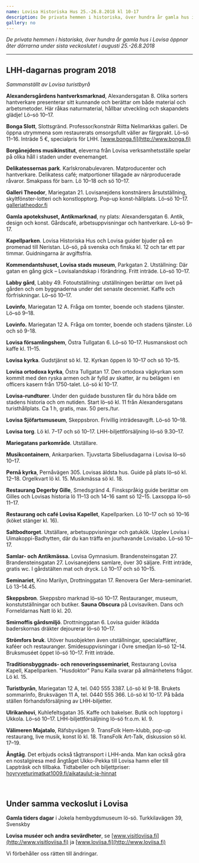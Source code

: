 ```yaml
---
name: Lovisa Historiska Hus 25.-26.8.2018 kl 10-17
description: De privata hemmen i historiska, över hundra år gamla hus i Lovisa öppnar åter dörrarna under sista veckoslutet i augusti. Kolla in veckoslutets program!
gallery: no
---
```

*De privata hemmen i historiska, över hundra år gamla hus i Lovisa öppnar åter dörrarna under sista veckoslutet i augusti 25.-26.8.2018*

<hr/>

## LHH-dagarnas program 2018

*Sammanställt av Lovisa turistbyrå*

**Alexandersgårdens hantverksmarknad**, Alexandersgatan 8. Olika sorters hantverkare presenterar sitt kunnande och berättar om både material och arbetsmetoder. Här råkas naturmaterial, hållbar utveckling och skapandets glädje! Lö–sö 10–17.

**Bonga Slott**, Slottsgränd. Professor/konstnär Riitta Nelimarkkas galleri. De öppna utrymmena som restaurerats omsorgsfullt väller av färgprakt. Lö–sö 11–16. Inträde 5 €, specialpris för LHH. [www.bonga.fi](http://www.bonga.fi)

**Borgånejdens musikinstitut**, eleverna från Lovisa verksamhetsställe spelar på olika håll i staden under evenemanget.

**Delikatessernas park**. Karlskronabulevaren. Matproducenter och hantverkare. Delikatess café; matportioner tillagade av närproducerade råvaror. Smakpass för barn. Lö 10–18 och sö 10–17.

**Galleri Theodor**, Mariegatan 21. Lovisanejdens konstnärers årsutställning, skyltfönster-lotteri och konstlopptorg. Pop-up konst-hållplats. Lö–sö 10–17. [galleriatheodor.fi](http://galleriatheodor.fi)

**Gamla apotekshuset, Antikmarknad**, ny plats: Alexandersgatan 6. Antik, design och konst. Gårdscafé, arbetsuppvisningar och hantverkare. Lö–sö 9–17. 

**Kapellparken**. Lovisa Historiska Hus och Lovisa guider bjuder på en promenad till Neristan. Lö–sö, på svenska och finska kl. 12 och tar ett par timmar. Guidningarna är avgiftsfria.

**Kommendantshuset, Lovisa stads museum**, Parkgatan 2. Utställning: Där gatan en gång gick – Lovisalandskap i förändring. Fritt inträde. Lö–sö 10–17.

**Labby gård**, Labby 49. Fotoutställning: utställningen berättar om livet på gården och om byggnaderna under det senaste decenniet. Kaffe och förfriskningar. Lö–sö 10–17.

**Lovinfo**, Mariegatan 12 A. Fråga om tomter, boende och stadens tjänster. Lö–sö 9–18.

**Lovinfo.** Mariegatan 12 A. Fråga om tomter, boende och stadens tjänster. Lö och sö 9-18.

**Lovisa församlingshem**, Östra Tullgatan 6. Lö–sö 10–17. Husmanskost och kaffe kl. 11–15.

**Lovisa kyrka**. Gudstjänst sö kl. 12. Kyrkan öppen lö 10–17 och sö 10–15.

**Lovisa ortodoxa kyrka**, Östra Tullgatan 17. Den ortodoxa vägkyrkan som kommit med den ryska armen och är fylld av skatter, är nu belägen i en officers kasern från 1750-talet. Lö-sö kl 10-17.

**Lovisa-rundturer**. Under den guidade bussturen får du höra både om stadens historia och om nutiden. Start lö–sö kl. 11 från Alexandersgatans turisthållplats. Ca 1 h, gratis, max. 50 pers./tur.

**Lovisa Sjöfartsmuseum**, Skeppsbron. Frivillig inträdesavgift. Lö–sö 10–18.

**Lovisa torg**. Lö kl. 7–17 och sö 10–17. LHH-biljettförsäljning lö–sö 9.30–17.

**Mariegatans parkområde**. Utställare.

**Musikcontainern**, Ankarparken. Tjuvstarta Sibeliusdagarna i Lovisa lö–sö 10–17.

**Pernå kyrka**, Pernåvägen 305. Lovisas äldsta hus. Guide på plats lö–sö kl. 12–18. Orgelkvart lö kl. 15. Musikmässa sö kl. 18.

**Restaurang Degerby Gille**, Smedsgränd 4. Finskspråkig guide berättar om Gilles och Lovisas historia lö 11–13 och 14–16 samt sö 12–15. Laxsoppa lö–sö 11–17.

**Restaurang och café Lovisa Kapellet**, Kapellparken. Lö 10–17 och sö 10–16 (köket stänger kl. 16).

**Saltbodtorget**. Utställare, arbetsuppvisningar och gatukök. Upplev Lovisa i Uimakoppi-Badhytten, där du kan träffa en jourhavande Lovisabo. Lö–sö 10–17.

**Samlar- och Antikmässa.** Lovisa Gymnasium. Brandensteinsgatan 27. Brandensteinsgatan 27. Lovisanejdens samlare, över 30 säljare. Fritt inträde, gratis wc. I gårdstälten mat och dryck. Lö 10–17 och sö 10–15.

**Seminariet**, Kino Marilyn, Drottninggatan 17. Renovera Ger Mera-seminariet. Lö 13–14.45.

**Skeppsbron**. Skeppsbro marknad lö–sö 10–17. Restauranger, museum, konstutställningar och butiker. **Sauna Obscura** på Lovisaviken. Dans och Forneldarnas Natt lö kl. 20.

**Smirnoffis gårdsmiljö**. Drottninggatan 6. Lovisa guider iklädda baderskornas dräkter dejourerar lö–sö 10–17. 

**Strömfors bruk**. Utöver husobjekten även utställningar, specialaffärer, kaféer och restauranger. Smidesuppvisningar i Övre smedjan lö–sö 12–14. Bruksmuséet öppet lö–sö 10–17. Fritt inträde.

**Traditionsbyggnads- och renoveringsseminariet**, Restaurang Lovisa Kapell, Kapellparken. "Husdoktor" Panu Kaila svarar på allmänhetens frågor. Lö kl. 15.

**Turistbyrån**, Mariegatan 12 A, tel. 040 555 3387. Lö-sö kl 9-18. Brukets sommarinfo, Bruksvägen 11 A, tel. 0440 555 366. Lö-sö kl 10-17. På båda ställen förhandsförsäljning av LHH-biljetter.

**Ulrikanhovi**, Kuhlefeltsgatan 35. Kaffe och bakelser. Butik och lopptorg i Ukkola. Lö–sö 10–17. LHH-biljettförsäljning lö–sö fr.o.m. kl. 9. 

**Välimeren Majatalo**, Räfsbyvägen 9. TransFolk Hem-klubb, pop-up restaurang, live musik, konst lö kl. 18. TransFolk Art-Talk, diskussion sö kl. 17–19.

**Ångtåg**. Det erbjuds också tågtransport i LHH-anda. Man kan också göra en nostalgiresa med ångtåget Ukko-Pekka till Lovisa hamn eller till Lappträsk och tillbaka. Tidtabeller och biljettpriser: [hoyryveturimatkat1009.fi/aikataulut-ja-hinnat](http://hoyryveturimatkat1009.fi/aikataulut-ja-hinnat)

&nbsp;

## Under samma veckoslut i Lovisa

**Gamla tiders dagar** i Jokela hembygdsmuseum lö-sö. Turkkilavägen 39, Svenskby

**Lovisa muséer och andra sevärdheter**, se [www.visitloviisa.fi](http://www.visitloviisa.fi) ja [www.loviisa.fi](http://www.loviisa.fi)

Vi förbehåller oss rätten till ändringar.